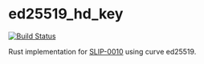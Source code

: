# ed25519_hd_key 

 [![Build Status](https://travis-ci.org/tarassh/ed25519_hd_key.svg?branch=master)](https://travis-ci.org/tarassh/ed25519_hd_key)

Rust implementation for [SLIP-0010](https://github.com/satoshilabs/slips/blob/master/slip-0010.md) using curve ed25519. 
